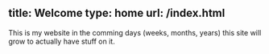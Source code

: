 title: Welcome
type: home
url: /index.html
---

This is my website in the comming days (weeks, months, years) this site will grow to actually have stuff on it.